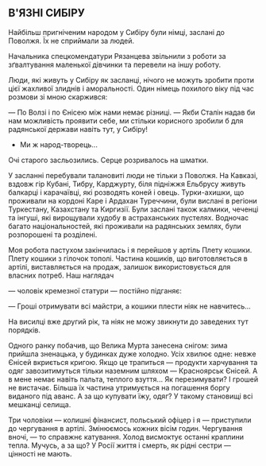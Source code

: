 ## В'ЯЗНІ СИБІРУ

Найбільш пригніченим народом у Сибіру були німці, заслані до Поволжя.
Їх не сприймали за людей.

Начальника спецкомендатури Рязанцева звільнили з роботи за зґвалтування маленької дівчинки та перевели на іншу роботу.

Люди, які живуть у Сибіру як засланці, нічого не можуть зробити проти цієї жахливої злиднів і аморальності.
Один німець похилого віку під час розмови зі мною скаржився:

— По Волзі і по Єнісею між нами немає різниці.
— Якби Сталін надав би нам можливість проявити себе, ми стільки корисного зробили б для радянської держави навіть тут, у Сибіру!
- Ми ж народ-творець...


Очі старого засльозились.
Серце розривалось на шматки.


У засланні перебували талановиті люди не тільки з Поволжя.
На Кавказі, вздовж гір Кубані, Тибру, Карджурту, біля підніжжя Ельбрусу живуть балкарці і карачаївці, які розводять коней і овець.
Турки-ахишки, що проживали на кордоні Каре і Ардахан Туреччини, були вислані в регіони Туркестану, Казахстану та Киргизії.
Були заслані також калмики, чеченці та інгуші, які вирощували худобу в астраханських пустелях.
Водночас багато національностей, які проживали на радянських землях, були розпорошені та розділені.

Моя робота пастухом закінчилась і я перейшов у артіль
Плету кошики.
Плету кошики з гілочок тополі.
Частина кошиків, що виготовляється в артілі, виставляється на продаж, залишок використовується для власних потреб.
Наш наглядач

— чоловік кремезної статури — постійно підганяє:

— Гроші отримувати всі майстри, а кошики плести ніяк не навчитесь...

На висилці вже другий рік, та ніяк не можу звикнути до заведених тут порядків.

Одного ранку побачив, що Велика Мурта занесена снігом: зима прийшла зненацька, у будинках дуже холодно.
Усіх хвилює одне: невже Єнісей вкриється кригою.
Якщо це трапиться — продукти харчування та одяг завозитимуться тільки наземним шляхом — Красноярськ Єнісей.
А в мене немає навіть пальта, теплого взуття...
Як перезимувати?
І грошей не вистачає.
Більша їх частина утримується на погашення боргу виданого під аванс.
А за що купувати їжу, одяг?
У такому становищі всі мешканці селища.

Три чоловіки — колишні фінансист, польський офіцер і я — приступили до чергування в артілі.
Змінюємось кожних вісім годин.
Чергування вночі, — то справжнє катування.
Холод висмоктує останні краплини тепла.
Мучусь, а за що?
У Росії життя і смерть, як рідні сестри — цінності не мають.
